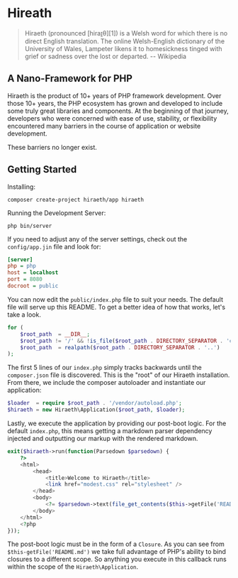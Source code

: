 # Hireath

> Hiraeth (pronounced [hiraɪ̯θ][1]) is a Welsh word for which there is no direct English translation. The online Welsh-English dictionary of the University of Wales, Lampeter likens it to homesickness tinged with grief or sadness over the lost or departed. -- Wikipedia

## A Nano-Framework for PHP

Hiraeth is the product of 10+ years of PHP framework development.  Over those 10+ years, the PHP ecosystem has grown and developed to include some truly great libraries and components.  At the beginning of that journey, developers who were concerned with ease of use, stability, or flexibility encountered many barriers in the course of application or website development.

These barriers no longer exist.

## Getting Started

Installing:

```shell
composer create-project hiraeth/app hiraeth
```

Running the Development Server:

```shell
php bin/server
```

If you need to adjust any of the server settings, check out the `config/app.jin` file and look for:

```ini
[server]
php = php
host = localhost
port = 8080
docroot = public
```

You can now edit the `public/index.php` file to suit your needs.  The default file will serve up this README.  To get a better idea of how that works, let's take a look.

```php
for (
	$root_path  = __DIR__;
	$root_path != '/' && !is_file($root_path . DIRECTORY_SEPARATOR . 'composer.json');
	$root_path  = realpath($root_path . DIRECTORY_SEPARATOR . '..')
);
```

The first 5 lines of our `index.php` simply tracks backwards until the `composer.json` file is discovered.  This is the "root" of our Hiraeth installation.  From there, we include the composer autoloader and instantiate our application:

```php
$loader  = require $root_path . '/vendor/autoload.php';
$hiraeth = new Hiraeth\Application($root_path, $loader);
```

Lastly, we execute the application by providing our post-boot logic.  For the default `index.php`, this means getting a markdown parser dependency injected and outputting our markup with the rendered markdown.

```php
exit($hiraeth->run(function(Parsedown $parsedown) {
	?>
	<html>
		<head>
			<title>Welcome to Hiraeth</title>
			<link href="modest.css" rel="stylesheet" />
		</head>
		<body>
			<?= $parsedown->text(file_get_contents($this->getFile('README.md'))) ?>
		</body>
	</html>
	<?php
}));
```

The post-boot logic must be in the form of a `Closure`.  As you can see from `$this-getFile('README.md')` we take full advantage of PHP's ability to bind closures to a different scope.  So anything you execute in this callback runs within the scope of the `Hiraeth\Application`.

